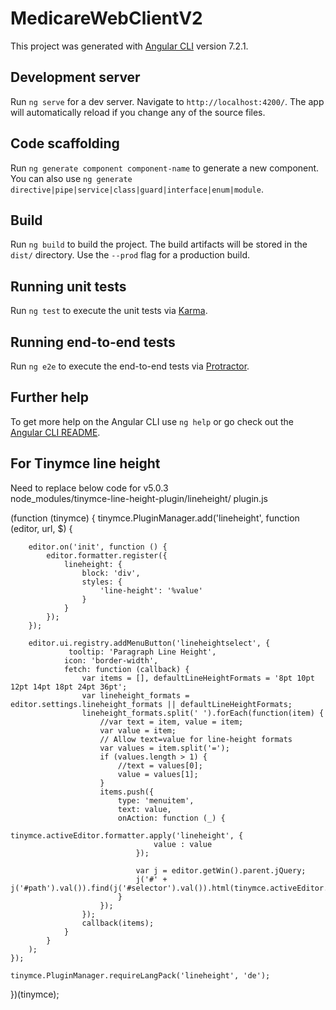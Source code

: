 # MedicareWebClientV2

This project was generated with [Angular CLI](https://github.com/angular/angular-cli) version 7.2.1.

## Development server

Run `ng serve` for a dev server. Navigate to `http://localhost:4200/`. The app will automatically reload if you change any of the source files.

## Code scaffolding

Run `ng generate component component-name` to generate a new component. You can also use `ng generate directive|pipe|service|class|guard|interface|enum|module`.

## Build

Run `ng build` to build the project. The build artifacts will be stored in the `dist/` directory. Use the `--prod` flag for a production build.

## Running unit tests

Run `ng test` to execute the unit tests via [Karma](https://karma-runner.github.io).

## Running end-to-end tests

Run `ng e2e` to execute the end-to-end tests via [Protractor](http://www.protractortest.org/).

## Further help

To get more help on the Angular CLI use `ng help` or go check out the [Angular CLI README](https://github.com/angular/angular-cli/blob/master/README.md).


## For Tinymce line height
Need to replace below code for v5.0.3  
node_modules/tinymce-line-height-plugin/lineheight/ plugin.js



(function (tinymce) {
    tinymce.PluginManager.add('lineheight', function (editor, url, $) {

        editor.on('init', function () {
            editor.formatter.register({
                lineheight: {
                    block: 'div',
                    styles: {
                        'line-height': '%value'
                    }
                }
            });
        });

        editor.ui.registry.addMenuButton('lineheightselect', {
                 tooltip: 'Paragraph Line Height',
                icon: 'border-width',
                fetch: function (callback) {
                    var items = [], defaultLineHeightFormats = '8pt 10pt 12pt 14pt 18pt 24pt 36pt';
                    var lineheight_formats = editor.settings.lineheight_formats || defaultLineHeightFormats;
                    lineheight_formats.split(' ').forEach(function(item) {
                        //var text = item, value = item;
                        var value = item;
                        // Allow text=value for line-height formats
                        var values = item.split('=');
                        if (values.length > 1) {
                            //text = values[0];
                            value = values[1];
                        }
                        items.push({
                            type: 'menuitem',
                            text: value,
                            onAction: function (_) {
                                tinymce.activeEditor.formatter.apply('lineheight', {
                                    value : value
                                });

                                var j = editor.getWin().parent.jQuery;
                                j('#' + j('#path').val()).find(j('#selector').val()).html(tinymce.activeEditor.getContent());
                            }
                        });
                    });
                    callback(items);
                }
            }
        );
    });

    tinymce.PluginManager.requireLangPack('lineheight', 'de');
})(tinymce);
